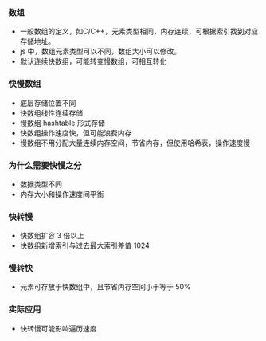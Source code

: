 ### 数组
- 一般数组的定义，如C/C++，元素类型相同，内存连续，可根据索引找到对应存储地址。
- js 中，数组元素类型可以不同，数组大小可以修改。
- 默认连续快数组，可能转变慢数组，可相互转化


### 快慢数组
- 底层存储位置不同
- 快数组线性连续存储
- 慢数组 hashtable 形式存储
- 快数组操作速度快，但可能浪费内存
- 慢数组不用分配大量连续内存空间，节省内存，但使用哈希表，操作速度慢


### 为什么需要快慢之分
- 数据类型不同
- 内存大小和操作速度间平衡


### 快转慢
- 快数组扩容 3 倍以上
- 快数组新增索引与过去最大索引差值 1024

### 慢转快

- 元素可存放于快数组中，且节省内存空间小于等于 50%

### 实际应用

- 快转慢可能影响遍历速度